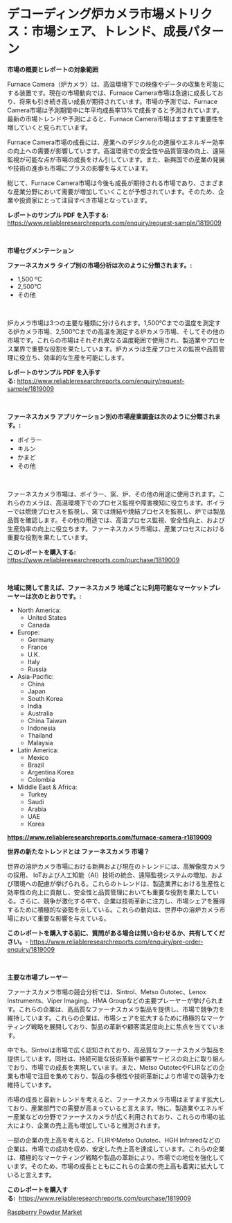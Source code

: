 <p><h1>デコーディング炉カメラ市場メトリクス：市場シェア、トレンド、成長パターン</h1></p><p><strong>市場の概要とレポートの対象範囲</strong></p>
<p><p>Furnace Camera（炉カメラ）は、高温環境下での映像やデータの収集を可能にする装置です。現在の市場動向では、Furnace Camera市場は急速に成長しており、将来も引き続き高い成長が期待されています。市場の予測では、Furnace Camera市場は予測期間中に年平均成長率13%で成長すると予測されています。最新の市場トレンドや予測によると、Furnace Camera市場はますます重要性を増していくと見られています。</p><p>Furnace Camera市場の成長には、産業へのデジタル化の進展やエネルギー効率の向上への需要が影響しています。高温環境での安全性や品質管理の向上、遠隔監視が可能な点が市場の成長をけん引しています。また、新興国での産業の発展や技術の進歩も市場にプラスの影響を与えています。</p><p>総じて、Furnace Camera市場は今後も成長が期待される市場であり、さまざまな産業分野において需要が増加していくことが予想されています。そのため、企業や投資家にとって注目すべき市場となっています。</p></p>
<p><strong>レポートのサンプル PDF を入手する:</strong> <a href="https://www.reliableresearchreports.com/enquiry/request-sample/1819009">https://www.reliableresearchreports.com/enquiry/request-sample/1819009</a></p>
<p>&nbsp;</p>
<p><strong>市場セグメンテーション</strong></p>
<p><strong>ファーネスカメラ タイプ別の市場分析は次のように分類されます。:</strong></p>
<p><ul><li>1,500 ºC</li><li>2,500°C</li><li>その他</li></ul></p>
<p>&nbsp;</p>
<p><p>炉カメラ市場は3つの主要な種類に分けられます。1,500°Cまでの温度を測定する炉カメラ市場、2,500°Cまでの高温を測定する炉カメラ市場、そしてその他の市場です。これらの市場はそれぞれ異なる温度範囲で使用され、製造業やプロセス業界で重要な役割を果たしています。炉カメラは生産プロセスの監視や品質管理に役立ち、効率的な生産を可能にします。</p></p>
<p><strong>レポートのサンプル PDF を入手する:</strong>&nbsp;<a href="https://www.reliableresearchreports.com/enquiry/request-sample/1819009">https://www.reliableresearchreports.com/enquiry/request-sample/1819009</a></p>
<p>&nbsp;</p>
<p><strong> ファーネスカメラ アプリケーション別の市場産業調査は次のように分類されます。:</strong></p>
<p><ul><li>ボイラー</li><li>キルン</li><li>かまど</li><li>その他</li></ul></p>
<p>&nbsp;</p>
<p><p>ファーネスカメラ市場は、ボイラー、窯、炉、その他の用途に使用されます。これらのカメラは、高温環境下でのプロセス監視や障害検知に役立ちます。ボイラーでは燃焼プロセスを監視し、窯では焼結や焼結プロセスを監視し、炉では製品品質を確認します。その他の用途では、高温プロセス監視、安全性向上、および生産効率の向上に役立ちます。ファーネスカメラ市場は、産業プロセスにおける重要な役割を果たしています。</p></p>
<p><strong>このレポートを購入する:</strong>&nbsp; <a href="https://www.reliableresearchreports.com/purchase/1819009">https://www.reliableresearchreports.com/purchase/1819009</a></p>
<p>&nbsp;</p>
<p><strong>地域に関して言えば、ファーネスカメラ 地域ごとに利用可能なマーケットプレーヤーは次のとおりです。:</strong></p>
<p><ul>
    <li>
        North America:
        <ul>
            <li>United States</li>
            <li>Canada</li>
        </ul>
    </li>
    <li>
        Europe:
        <ul>
            <li>Germany</li>
            <li>France</li>
            <li>U.K.</li>
            <li>Italy</li>
            <li>Russia</li>
        </ul>
    </li>
    <li>
        Asia-Pacific:
        <ul>
            <li>China</li>
            <li>Japan</li>
            <li>South Korea</li>
            <li>India</li>
            <li>Australia</li>
            <li>China Taiwan</li>
            <li>Indonesia</li>
            <li>Thailand</li>
            <li>Malaysia</li>
        </ul>
    </li>
    <li>
        Latin America:
        <ul>
            <li>Mexico</li>
            <li>Brazil</li>
            <li>Argentina Korea</li>
            <li>Colombia</li>
        </ul>
    </li>
    <li>
        Middle East & Africa:
        <ul>
            <li>Turkey</li>
            <li>Saudi</li>
            <li>Arabia</li>
            <li>UAE</li>
            <li>Korea</li>
        </ul>
    </li>
    </ul></p>
<p><strong><a href="https://www.reliableresearchreports.com/furnace-camera-r1819009">https://www.reliableresearchreports.com/furnace-camera-r1819009</a></strong>&nbsp;</p>
<p><strong>世界の新たなトレンドとは ファーネスカメラ 市場？</strong></p>
<p><p>世界の溶炉カメラ市場における新興および現在のトレンドには、高解像度カメラの採用、 IoTおよび人工知能（AI）技術の統合、遠隔監視システムの増加、および環境への配慮が挙げられる。これらのトレンドは、製造業界における生産性と効率性の向上に貢献し、安全性と品質管理においても重要な役割を果たしている。さらに、競争が激化する中で、企業は技術革新に注力し、市場シェアを獲得するために積極的な姿勢を示している。これらの動向は、世界中の溶炉カメラ市場において重要な影響を与えている。</p></p>
<p><strong>このレポートを購入する前に、質問がある場合は問い合わせるか、共有してください。</strong>- <a href="https://www.reliableresearchreports.com/enquiry/pre-order-enquiry/1819009">https://www.reliableresearchreports.com/enquiry/pre-order-enquiry/1819009</a></p>
<p>&nbsp;</p>
<p><strong>主要な市場プレーヤー</strong></p>
<p><p>ファーナスカメラ市場の競合分析では、Sintrol、Metso Outotec、Lenox Instruments、Viper Imaging、HMA Groupなどの主要プレーヤーが挙げられます。これらの企業は、高品質なファーナスカメラ製品を提供し、市場で競争力を維持しています。これらの企業は、市場シェアを拡大するために積極的なマーケティング戦略を展開しており、製品の革新や顧客満足度向上に焦点を当てています。</p><p>中でも、Sintrolは市場で広く認知されており、高品質なファーナスカメラ製品を提供しています。同社は、持続可能な技術革新や顧客サービスの向上に取り組んでおり、市場での成長を実現しています。また、Metso OutotecやFLIRなどの企業も市場で注目を集めており、製品の多様性や技術革新により市場での競争力を維持しています。</p><p>市場の成長と最新トレンドを考えると、ファーナスカメラ市場はますます拡大しており、産業部門での需要が高まっていると言えます。特に、製造業やエネルギー産業などの分野でファーナスカメラが広く利用されており、これらの市場の拡大により、企業の売上高も増加していると推測されます。</p><p>一部の企業の売上高を考えると、FLIRやMetso Outotec、HGH Infraredなどの企業は、市場での成功を収め、安定した売上高を達成しています。これらの企業は、積極的なマーケティング戦略や製品の革新により、市場での地位を強化しています。そのため、市場の成長とともにこれらの企業の売上高も着実に拡大していると言えます。</p></p>
<p><strong>このレポートを購入する:</strong>&nbsp;&nbsp;<a href="https://www.reliableresearchreports.com/purchase/1819009">https://www.reliableresearchreports.com/purchase/1819009</a></p>
<p><p><a href="https://extreme-scabiosa-c81.notion.site/Raspberry-Powder-Market-Comprehensive-Assessment-by-Type-Application-and-Geography-19b5d82ea5f44a10913c30b7596b76f2">Raspberry Powder Market</a></p></p>